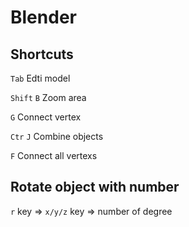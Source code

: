 # Blender 

## Shortcuts 

```Tab``` Edti model

```Shift``` ```B``` Zoom area

```G``` Connect vertex

```Ctr``` ```J``` Combine objects

```F``` Connect all vertexs


## Rotate object with number
```r``` key => ```x/y/z``` key => number of degree
